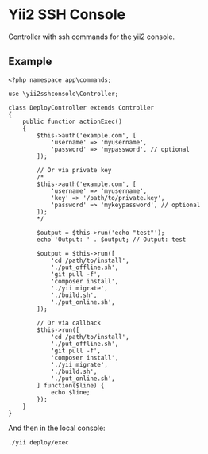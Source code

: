 # Yii2 SSH Console

Controller with ssh commands for the yii2 console.

## Example

	<?php namespace app\commands;

	use \yii2sshconsole\Controller;

	class DeployController extends Controller
	{
		public function actionExec()
		{
			$this->auth('example.com', [
				'username' => 'myusername',
				'password' => 'mypassword', // optional
			]);

			// Or via private key
			/*
			$this->auth('example.com', [
				'username' => 'myusername',
				'key' => '/path/to/private.key',
				'password' => 'mykeypassword', // optional
			]);
			*/

			$output = $this->run('echo "test"');
			echo 'Output: ' . $output; // Output: test

			$output = $this->run([
				'cd /path/to/install',
				'./put_offline.sh',
				'git pull -f',
				'composer install',
				'./yii migrate',
				'./build.sh',
				'./put_online.sh',
			]);

			// Or via callback
			$this->run([
				'cd /path/to/install',
				'./put_offline.sh',
				'git pull -f',
				'composer install',
				'./yii migrate',
				'./build.sh',
				'./put_online.sh',
			] function($line) {
				echo $line;
			});
		}
	}

And then in the local console:

	./yii deploy/exec
